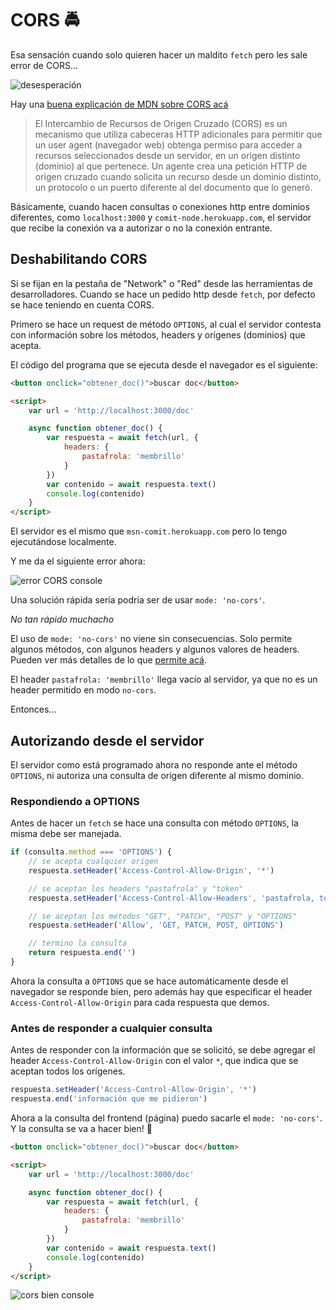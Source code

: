 # CORS 🚔

Esa sensación cuando solo quieren hacer un maldito `fetch` pero les sale error de CORS...

![desesperación](/recursos/desesperacion.jpeg)

Hay una [buena explicación de MDN sobre CORS acá](https://developer.mozilla.org/es/docs/Web/HTTP/Access_control_CORS)

> El Intercambio de Recursos de Origen Cruzado (CORS) es un mecanismo que utiliza cabeceras HTTP adicionales para permitir que un user agent (navegador web) obtenga permiso para acceder a recursos seleccionados desde un servidor, en un origen distinto (dominio) al que pertenece. Un agente crea una petición HTTP de origen cruzado cuando solicita un recurso desde un dominio distinto, un protocolo o un puerto diferente al del documento que lo generó.

Básicamente, cuando hacen consultas o conexiones http entre dominios diferentes, como `localhost:3000` y `comit-node.herokuapp.com`, el servidor que recibe la conexión va a autorizar o no la conexión entrante.

## Deshabilitando CORS

Si se fijan en la pestaña de "Network" o "Red" desde las herramientas de desarrolladores. Cuando se hace un pedido http desde `fetch`, por defecto se hace teniendo en cuenta CORS.

Primero se hace un request de método `OPTIONS`, al cual el servidor contesta con información sobre los métodos, headers y orígenes (dominios) que acepta.

El código del programa que se ejecuta desde el navegador es el siguiente:

```html
<button onclick="obtener_doc()">buscar doc</button>

<script>
    var url = 'http://localhost:3000/doc'

    async function obtener_doc() {
        var respuesta = await fetch(url, {
            headers: {
                pastafrola: 'membrillo'
            }
        })
        var contenido = await respuesta.text()
        console.log(contenido)
    }
</script>
```

El servidor es el mismo que `msn-comit.herokuapp.com` pero lo tengo ejecutándose localmente.

Y me da el siguiente error ahora:

![error CORS `console`](/recursos/cors-error-console.png)

Una solución rápida sería podría ser de usar `mode: 'no-cors'`.

_No tan rápido muchacho_

El uso de `mode: 'no-cors'` no viene sin consecuencias. Solo permite algunos métodos, con algunos headers y algunos valores de headers. Pueden ver más detalles de lo que [permite acá](https://developer.mozilla.org/es/docs/Web/HTTP/Access_control_CORS#solicitudes%20simples).

El header `pastafrola: 'membrillo'` llega vacío al servidor, ya que no es un header permitido en modo `no-cors`.

Entonces...

## Autorizando desde el servidor

El servidor como está programado ahora no responde ante el método `OPTIONS`, ni autoriza una consulta de origen diferente al mismo dominio.

### Respondiendo a OPTIONS

Antes de hacer un `fetch` se hace una consulta con método `OPTIONS`, la misma debe ser manejada.

```js
if (consulta.method === 'OPTIONS') {
    // se acepta cualquier origen
    respuesta.setHeader('Access-Control-Allow-Origin', '*')

    // se aceptan los headers "pastafrola" y "token"
    respuesta.setHeader('Access-Control-Allow-Headers', 'pastafrola, token')

    // se aceptan los métodos "GET", "PATCH", "POST" y "OPTIONS"
    respuesta.setHeader('Allow', 'GET, PATCH, POST, OPTIONS')

    // termino la consulta
    return respuesta.end('')
}
```

Ahora la consulta a `OPTIONS` que se hace automáticamente desde el navegador se responde bien, pero además hay que especificar el header `Access-Control-Allow-Origin` para cada respuesta que demos.

### Antes de responder a cualquier consulta

Antes de responder con la información que se solicitó, se debe agregar el header `Access-Control-Allow-Origin` con el valor `*`, que indica que se aceptan todos los orígenes.

```js
respuesta.setHeader('Access-Control-Allow-Origin', '*')
respuesta.end('información que me pidieron')
```

Ahora a la consulta del frontend (página) puedo sacarle el `mode: 'no-cors'`. Y la consulta se va a hacer bien! 🎉

```html
<button onclick="obtener_doc()">buscar doc</button>

<script>
    var url = 'http://localhost:3000/doc'

    async function obtener_doc() {
        var respuesta = await fetch(url, {
            headers: {
                pastafrola: 'membrillo'
            }
        })
        var contenido = await respuesta.text()
        console.log(contenido)
    }
</script>
```

![cors bien console](/recursos/cors-bien-console.png)
